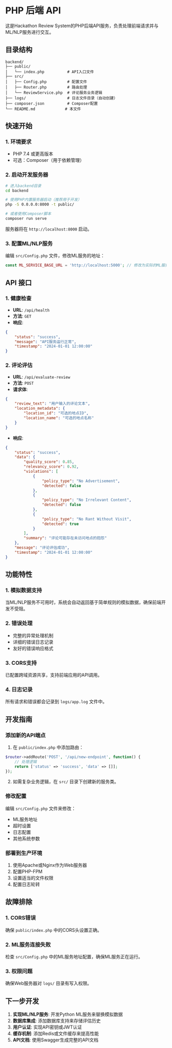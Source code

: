 # PHP 后端 API

这是Hackathon Review System的PHP后端API服务，负责处理前端请求并与ML/NLP服务进行交互。

## 目录结构

```
backend/
├── public/
│   └── index.php          # API入口文件
├── src/
│   ├── Config.php         # 配置文件
│   ├── Router.php         # 路由处理
│   └── ReviewService.php  # 评论服务业务逻辑
├── logs/                  # 日志文件目录（自动创建）
├── composer.json          # Composer配置
└── README.md             # 本文件
```

## 快速开始

### 1. 环境要求

- PHP 7.4 或更高版本
- 可选：Composer（用于依赖管理）

### 2. 启动开发服务器

```bash
# 进入backend目录
cd backend

# 使用PHP内置服务器启动（推荐用于开发）
php -S 0.0.0.0:8000 -t public/

# 或者使用Composer脚本
composer run serve
```

服务器将在 `http://localhost:8000` 启动。

### 3. 配置ML/NLP服务

编辑 `src/Config.php` 文件，修改ML服务的地址：

```php
const ML_SERVICE_BASE_URL = 'http://localhost:5000'; // 修改为实际的ML服务地址
```

## API 接口

### 1. 健康检查

- **URL**: `/api/health`
- **方法**: `GET`
- **响应**:
```json
{
    "status": "success",
    "message": "API服务运行正常",
    "timestamp": "2024-01-01 12:00:00"
}
```

### 2. 评论评估

- **URL**: `/api/evaluate-review`
- **方法**: `POST`
- **请求体**:
```json
{
    "review_text": "用户输入的评论文本",
    "location_metadata": {
        "location_id": "可选的地点ID",
        "location_name": "可选的地点名称"
    }
}
```

- **响应**:
```json
{
    "status": "success",
    "data": {
        "quality_score": 0.85,
        "relevancy_score": 0.92,
        "violations": [
            {
                "policy_type": "No Advertisement",
                "detected": false
            },
            {
                "policy_type": "No Irrelevant Content", 
                "detected": false
            },
            {
                "policy_type": "No Rant Without Visit",
                "detected": true
            }
        ],
        "summary": "评论可能存在未访问地点的抱怨"
    },
    "message": "评论评估成功",
    "timestamp": "2024-01-01 12:00:00"
}
```

## 功能特性

### 1. 模拟数据支持

当ML/NLP服务不可用时，系统会自动返回基于简单规则的模拟数据，确保前端开发不受阻。

### 2. 错误处理

- 完整的异常处理机制
- 详细的错误日志记录
- 友好的错误响应格式

### 3. CORS支持

已配置跨域资源共享，支持前端应用的API调用。

### 4. 日志记录

所有请求和错误都会记录到 `logs/app.log` 文件中。

## 开发指南

### 添加新的API端点

1. 在 `public/index.php` 中添加路由：
```php
$router->addRoute('POST', '/api/new-endpoint', function() {
    // 处理逻辑
    return ['status' => 'success', 'data' => []];
});
```

2. 如需复杂业务逻辑，在 `src/` 目录下创建新的服务类。

### 修改配置

编辑 `src/Config.php` 文件来修改：
- ML服务地址
- 超时设置
- 日志配置
- 其他系统参数

### 部署到生产环境

1. 使用Apache或Nginx作为Web服务器
2. 配置PHP-FPM
3. 设置适当的文件权限
4. 配置日志轮转

## 故障排除

### 1. CORS错误

确保 `public/index.php` 中的CORS头设置正确。

### 2. ML服务连接失败

检查 `src/Config.php` 中的ML服务地址配置，确保ML服务正在运行。

### 3. 权限问题

确保Web服务器对 `logs/` 目录有写入权限。

## 下一步开发

1. **实现ML/NLP服务**: 开发Python ML服务来替换模拟数据
2. **数据库集成**: 添加数据库支持来存储评估历史
3. **用户认证**: 实现API密钥或JWT认证
4. **缓存机制**: 添加Redis或文件缓存来提高性能
5. **API文档**: 使用Swagger生成完整的API文档

